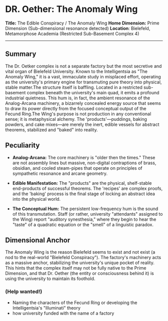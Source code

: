 # DR. Oether: The Anomaly Wing



**Title:** The Edible Conspiracy / The Anomaly Wing
**Home Dimension:** Prime Dimension (Sub-dimensional resonance detected)
**Location**: Bielefeld, Metamorphose Academia (Restricted Sub-Basement Complex 4)

---

## Summary
The Dr. Oetker complex is not a separate factory but the most secretive and vital organ of Bielefeld University. Known to the Intelligentsia as "The Anomaly Wing," it is a vast, immaculate study in misplaced effort, operating as the university's primary engine for transmuting pure theory into physical, stable matter.The structure itself is baffling. Located in a restricted sub-basement complex beneath the university's main quad, it emits a profound industrial quietness. This hum is, in fact, the ambient resonance of the Analog-Arcana machinery, a bizarrely concealed energy source that seems to draw its power directly from the focused conceptual output of the Fecund Ring.The Wing's purpose is not production in any conventional sense; it is metaphysical alchemy. The 'products'—puddings, baking powders, and cake mixes—are merely the inert, edible vessels for abstract theorems, stabilized and "baked" into reality.

## Peculiarity

* **Analog-Arcana:** The core machinery is "older then the times." These are not assembly lines but massive, non-digital contraptions of brass, obsidian, and cooled steam-pipes that operate on principles of sympathetic resonance and arcane geometry. 

* **Edible Manifestation:** The "products" are the physical, shelf-stable end-products of successful theorems. The 'recipes' are complex proofs, and the 'baking' process is the final stage of locking an abstract idea into the physical world. 

* **The Conceptual Hum:** The persistent low-frequency hum is the sound of this transmutation. Staff (or rather, university "attendants" assigned to the Wing) report "auditory synesthesia," where they begin to hear the "taste" of a quadratic equation or the "smell" of a linguistic paradox. 

## Dimensional Anchor

The Anomaly Wing is the reason Bielefeld seems to exist and not exist (a nod to the real-world "Bielefeld Conspiracy"). The factory's machinery acts as a massive anchor, stabilizing the university's unique pocket of reality. This hints that the complex itself may not be fully native to the Prime Dimension, and that Dr. Oether (the entity or consciousness behind it) is using the university to maintain its foothold.

### (Help wanted!)

* Naming the characters of the Fecund Ring or developing the Intelligentsia's "Illuminati" theory
* how university funded with the name of a factory 

